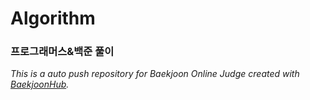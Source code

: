 # Algorithm
<h3>프로그래머스&백준 풀이</h3>

<i>This is a auto push repository for Baekjoon Online Judge created with [BaekjoonHub](https://github.com/BaekjoonHub/BaekjoonHub).</i>
